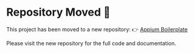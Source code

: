 # Repository Moved 🚀

This project has been moved to a new repository:
👉 [Appium Boilerplate](https://github.com/lemun/appium-boilerplate)

Please visit the new repository for the full code and documentation.
